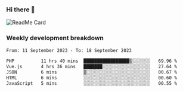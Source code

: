 ### Hi there 👋

<!--
**itzcy/itzcy** is a ✨ _special_ ✨ repository because its `README.md` (this file) appears on your GitHub profile.

Here are some ideas to get you started:

- 🔭 I’m currently working on ...
- 🌱 I’m currently learning ...
- 👯 I’m looking to collaborate on ...
- 🤔 I’m looking for help with ...
- 💬 Ask me about ...
- 📫 How to reach me: ...
- 😄 Pronouns: ...
- ⚡ Fun fact: ...
-->
![ReadMe Card](https://github-readme-stats.vercel.app/api?username=itzcy&show_icons=true&title_color=2d3198&icon_color=797cb8&text_color=24292e&bg_color=f6f8fa)

### Weekly development breakdown
<!--START_SECTION:waka-->

```txt
From: 11 September 2023 - To: 18 September 2023

PHP          11 hrs 40 mins  █████████████████▒░░░░░░░   69.96 %
Vue.js       4 hrs 36 mins   ███████░░░░░░░░░░░░░░░░░░   27.64 %
JSON         6 mins          ▒░░░░░░░░░░░░░░░░░░░░░░░░   00.67 %
HTML         6 mins          ░░░░░░░░░░░░░░░░░░░░░░░░░   00.60 %
JavaScript   5 mins          ░░░░░░░░░░░░░░░░░░░░░░░░░   00.55 %
```

<!--END_SECTION:waka-->
